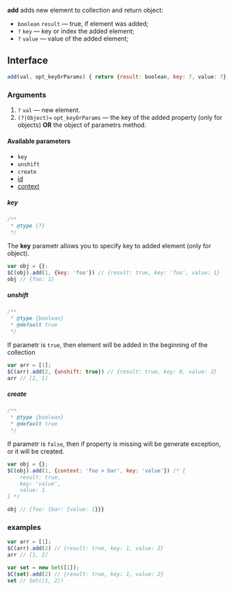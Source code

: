 **add** adds new element to collection and return object:

* `boolean` `result` — true, if element was added;
* `?` `key` — key or index the added element;
* `?` `value` — value of the added element;

## Interface

```js
add(val, opt_keyOrParams) { return {result: boolean, key: ?, value: ?}; }
```

### Arguments

1. `?` `val` — new element.
2. `(?|Object)=` `opt_keyOrParams` — the key of the added property (only for objects) **OR** the object of parametrs method.

#### Available parameters

* `key`
* `unshift`
* `create`
* [id](https://github.com/kobezzza/Collection/wiki/%D0%95%D0%B4%D0%B8%D0%BD%D1%8B%D0%B9-%D0%B8%D0%BD%D1%82%D0%B5%D1%80%D1%84%D0%B5%D0%B9%D1%81-%D0%B8%D1%82%D0%B5%D1%80%D0%B0%D1%82%D0%BE%D1%80%D0%BE%D0%B2#id)
* [context](https://github.com/kobezzza/Collection/wiki/%D0%95%D0%B4%D0%B8%D0%BD%D1%8B%D0%B9-%D0%B8%D0%BD%D1%82%D0%B5%D1%80%D1%84%D0%B5%D0%B9%D1%81-%D0%B8%D1%82%D0%B5%D1%80%D0%B0%D1%82%D0%BE%D1%80%D0%BE%D0%B2#context)

##### key

```js
/**
 * @type {?}
 */
```

The **key** parametr allows you to specify key to added element (only for object).

```js
var obj = {};
$C(obj).add(1, {key: 'foo'}) // {result: true, key: 'foo', value: 1}
obj // {foo: 1}
```

##### unshift

```js
/**
 * @type {boolean}
 * @default true
 */
```

If parametr is `true`, then element will be added in the beginning of the collection

```js
var arr = [1];
$C(arr).add(2, {unshift: true}) // {result: true, key: 0, value: 2}
arr // [2, 1]
```

##### create

```js
/**
 * @type {boolean}
 * @default true
 */
```

If parametr is `false`, then if property is missing will be generate exception, or it will be created.

```js
var obj = {};
$C(obj).add(1, {context: 'foo > bar', key: 'value'}) /* {
	result: true, 
	key: 'value', 
	value: 1
} */

obj // {foo: {bar: {value: 1}}}
```

### examples

```js
var arr = [1];
$C(arr).add(2) // {result: true, key: 1, value: 2}
arr // [1, 2]

var set = new Set([1]);
$C(set).add(2) // {result: true, key: 1, value: 2}
set // Set([1, 2])
```
